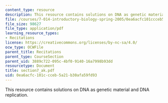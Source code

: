 ```yaml
---
content_type: resource
description: This resource contains solutions on DNA as genetic material and DNA replication.
file: /courses/7-014-introductory-biology-spring-2005/0ea6acfc101ccceb5a21b30afa59fd93_section7_ak.pdf
file_size: 98627
file_type: application/pdf
learning_resource_types:
- Recitations
license: https://creativecommons.org/licenses/by-nc-sa/4.0/
ocw_type: OCWFile
parent_title: Recitations
parent_type: CourseSection
parent_uid: 3889c722-095c-4bf0-9140-16a7998b93dd
resourcetype: Document
title: section7_ak.pdf
uid: 0ea6acfc-101c-cceb-5a21-b30afa59fd93
---
```

This resource contains solutions on DNA as genetic material and DNA replication.